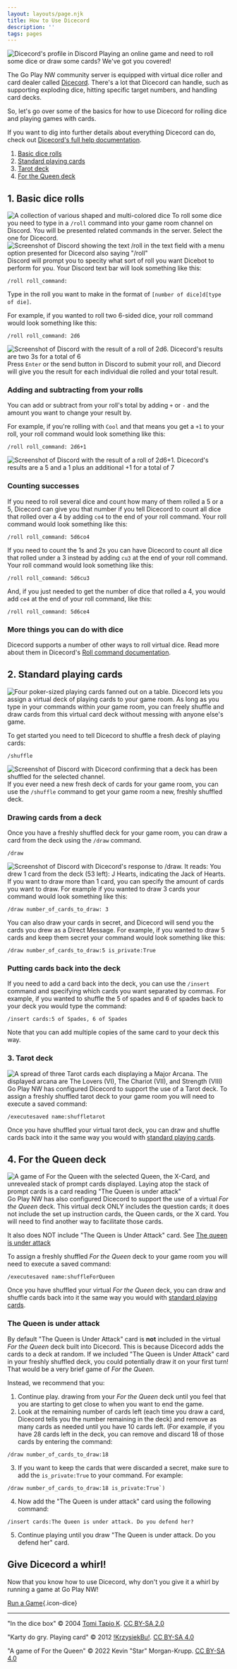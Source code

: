 ```yaml
---
layout: layouts/page.njk
title: How to Use Dicecord
description: ''
tags: pages
---
```

![Dicecord's profile in Discord][1]
Playing an online game and need to roll some dice or draw some cards? We've got you covered!

The Go Play NW community server is equipped with virtual dice roller and card dealer called [Dicecord](https://github.com/ShooterAndy/Dicecord). There's a lot that Dicecord can handle, such as supporting exploding dice, hitting specific target numbers, and handling card decks.

So, let's go over some of the basics for how to use Dicecord for rolling dice and playing games with cards.

If you want to dig into further details about everything Dicecord can do, check out [Dicecord's full help documentation](https://github.com/ShooterAndy/Dicecord/tree/master/help). 

1. [Basic dice rolls](#basic-dice-rolls)
2. [Standard playing cards](#standard-playing-cards)
3. [Tarot deck](#tarot-deck)
4. [For the Queen deck](#for-the-queen-deck)

## 1. Basic dice rolls
![A collection of various shaped and multi-colored dice][2]
To roll some dice you need to type in a `/roll` command into your game room channel on Discord. You will be presented related commands in the server. Select the one for Dicecord.
![Screenshot of Discord showing the text /roll in the text field with a menu option presented for Dicecord also saying "/roll"][3]
Discord will prompt you to specity what sort of roll you want Dicebot to perform for you. Your Discord text bar will look something like this:
```
/roll roll_command:
```
Type in the roll you want to make in the format of `[number of dice]d[type of die]`.

For example, if you wanted to roll two 6-sided dice, your roll command would look something like this:

```
/roll roll_command: 2d6
```
![Screenshot of Discord with the result of a roll of 2d6. Dicecord's results are two 3s for a total of 6][4]
Press `Enter` or the send button in Discord to submit your roll, and Diecord will give you the result for each individual die rolled and your total result.

### Adding and subtracting from your rolls
You can add or subtract from your roll's total by adding `+` or `-` and the amount you want to change your result by.

For example, if you're rolling with `Cool` and that means you get a `+1` to your roll, your roll command would look something like this: 
```
/roll roll_command: 2d6+1
```
![Screenshot of Discord with the result of a roll of 2d6+1. Dicecord's results are a 5 and a 1 plus an additional +1 for a total of 7][5]
### Counting successes
If you need to roll several dice and count how many of them rolled a 5 or a 5, Dicecord can give you that number if you tell Dicecord to count all dice that rolled over a 4 by adding `co4` to the end of your roll command. Your roll command would look something like this:

```
/roll roll_command: 5d6co4
```
If you need to count the 1s and 2s you can have Dicecord to count all dice that rolled under a 3 instead by adding `cu3` at the end of your roll command. Your roll command would look something like this:

```
/roll roll_command: 5d6cu3
```

And, if you just needed to get the number of dice that rolled a 4, you would add `ce4` at the end of your roll command, like this:

```
/roll roll_command: 5d6ce4
```

### More things you can do with dice
Dicecord supports a number of other ways to roll virtual dice. Read more about them in Dicecord's [Roll command documentation](https://github.com/ShooterAndy/Dicecord/blob/master/detailedHelp/roll.md).

## 2. Standard playing cards
![Four poker-sized playing cards fanned out on a table.][6]
Dicecord lets you assign a virtual deck of playing cards to your game room. As long as you type in your commands within *your* game room, you can freely shuffle and draw cards from this virtual card deck without messing with anyone else's game.

To get started you need to tell Dicecord to shuffle a fresh deck of playing cards:
```
/shuffle
```
![Screenshot of Discord with Dicecord confirming that a deck has been shuffled for the selected channel.][7]
If you ever need a new fresh deck of cards for your game room, you can use the `/shuffle` command to get your game room a new, freshly shuffled deck.

### Drawing cards from a deck
Once you have a freshly shuffled deck for your game room, you can draw a card from the deck using the `/draw` command.
```
/draw
```
![Screenshot of Discord with Dicecord's response to /draw. It reads: You drew 1 card from the deck (53 left): J Hearts, indicating the Jack of Hearts.][8]
If you want to draw more than 1 card, you can specify the amount of cards you want to draw. For example if you wanted to draw 3 cards your command would look something like this:
```
/draw number_of_cards_to_draw: 3
```
You can also draw your cards in secret, and Dicecord will send you the cards you drew as a Direct Message. For example, if you wanted to draw 5 cards and keep them secret your command would look something like this:
```
/draw number_of_cards_to_draw:5 is_private:True
```
### Putting cards back into the deck
If you need to add a card back into the deck, you can use the `/insert` command and specifying which cards you want separated by commas. For example, if you wanted to shuffle the 5 of spades and 6 of spades back to your deck you would type the command:
```
/insert cards:5 of Spades, 6 of Spades
```
Note that you can add multiple copies of the same card to your deck this way.

### 3. Tarot deck
![A spread of three Tarot cards each displaying a Major Arcana. The displayed arcana are The Lovers (VI), The Chariot (VII), and Strength (VIII)][9]
Go Play NW has configured Dicecord to support the use of a Tarot deck. To assign a freshly shuffled tarot deck to your game room you will need to execute a saved command:
```
/executesaved name:shuffletarot
```
Once you have shuffled your virtual tarot deck, you can draw and shuffle cards back into it the same way you would with [standard playing cards](#standard-playing-cards).

##  4. For the Queen deck
![A game of For the Queen with the selected Queen, the X-Card, and unrevealed stack of prompt cards displayed. Laying atop the stack of prompt cards is a card reading "The Queen is under attack"][10]
Go Play NW has also configured Dicecord to support the use of a virtual *For the Queen* deck. This virtual deck ONLY includes the question cards; it does not include the set up instruction cards, the Queen cards, or the X card. You will need to find another way to facilitate those cards.

It also does NOT include "The Queen is Under Attack" card. See [The queen is under attack](#the-queen-is-under-attack)

To assign a freshly shuffled *For the Queen* deck to your game room you will need to execute a saved command:
```
/executesaved name:shuffleForQueen
```
Once you have shuffled your virtual *For the Queen* deck, you can draw and shuffle cards back into it the same way you would with [standard playing cards](#standard-playing-cards).
### The Queen is under attack
By default "The Queen is Under Attack" card is **not** included in the virtual *For the Queen* deck built into Dicecord. This is because Dicecord adds the cards to a deck at random. If we included "The Queen is Under Attack" card in your freshly shuffled deck, you could potentially draw it on your first turn! That would be a very brief game of *For the Queen*.

Instead, we recommend that you:
1. Continue play. drawing from your *For the Queen* deck until you feel that you are starting to get close to when you want to end the game.
2. Look at the remaining number of cards left (each time you draw a card, Dicecord tells you the number remaining in the deck) and remove as many cards as needed until you have 10 cards left. (For example, if you have 28 cards left in the deck, you can remove and discard 18 of those cards by entering the command:
```
/draw number_of_cards_to_draw:18
```
3. If you want to keep the cards that were discarded a secret, make sure to add the `is_private:True` to your command. For example:
```
/draw number_of_cards_to_draw:18 is_private:True`)
```
4. Now add the "The Queen is under attack" card using the following command:

```
/insert cards:The Queen is under attack. Do you defend her?
```
5. Continue playing until you draw "The Queen is under attack. Do you defend her" card.

## Give Dicecord a whirl!
Now that you know how to use Dicecord, why don't you give it a whirl by running a game at Go Play NW!

[Run a Game](/run-an-event){.icon-dice}

---
"In the dice box" © 2004 [Tomi Tapio K](https://www.flickr.com/people/7200854@N05). [CC BY-SA 2.0](https://creativecommons.org/licenses/by-sa/2.0/)

"Karty do gry. Playing card" © 2012 [!KrzysiekBu!](https://commons.wikimedia.org/wiki/User:!KrzysiekBu!). [CC BY-SA 4.0](https://creativecommons.org/licenses/by-sa/4.0/)

"A game of For the Queen" © 2022 Kevin "Star" Morgan-Krupp. [CC BY-SA 4.0](https://creativecommons.org/licenses/by-sa/4.0/)

[1]: /images/how-to-dicecord/Dicecord.jpg
[2]: /images/how-to-dicecord/Dice.jpg
[3]: /images/how-to-dicecord/Roll1.jpg
[4]: /images/how-to-dicecord/RollResult1.jpg
[5]: /images/how-to-dicecord/RollResult2.jpg
[6]: /images/how-to-dicecord/Cards.jpg
[7]: /images/how-to-dicecord/ShuffleResult.jpg
[8]: /images/how-to-dicecord/DrawResult.jpg
[9]: /images/how-to-dicecord/Tarot.jpg
[10]: /images/how-to-dicecord/Furta.jpg
